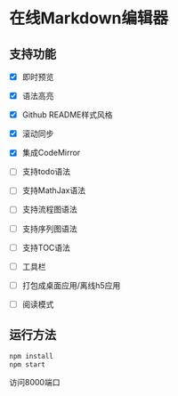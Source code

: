 # 在线Markdown编辑器

## 支持功能

- [x] 即时预览
- [x] 语法高亮
- [x] Github README样式风格
- [x] 滚动同步
- [x] 集成CodeMirror
- [ ] 支持todo语法
- [ ] 支持MathJax语法
- [ ] 支持流程图语法
- [ ] 支持序列图语法
- [ ] 支持TOC语法
- [ ] 工具栏
- [ ] 打包成桌面应用/离线h5应用
- [ ] 阅读模式


## 运行方法

```bash
npm install
npm start
```
访问8000端口
